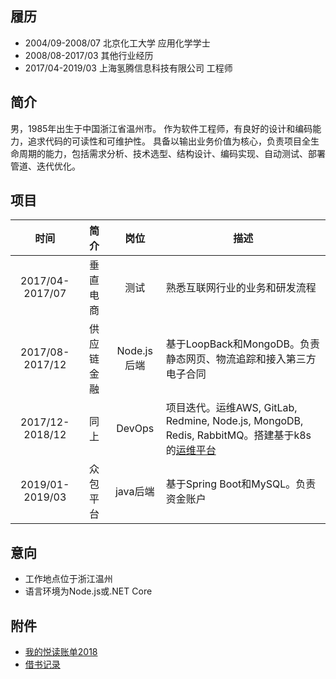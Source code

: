 ---
---

## 履历

- 2004/09-2008/07 北京化工大学 应用化学学士
- 2008/08-2017/03 其他行业经历
- 2017/04-2019/03 上海氢腾信息科技有限公司 工程师

## 简介

男，1985年出生于中国浙江省温州市。
作为软件工程师，有良好的设计和编码能力，追求代码的可读性和可维护性。
具备以输出业务价值为核心，负责项目全生命周期的能力，包括需求分析、技术选型、结构设计、编码实现、自动测试、部署管道、迭代优化。

## 项目

| 时间 | 简介 | 岗位 | 描述 |
|:---:|:---:|:----:| --- |
| 2017/04-2017/07 | 垂直电商 | 测试 | 熟悉互联网行业的业务和研发流程 |
| 2017/08-2017/12 | 供应链金融 | Node.js后端 | 基于LoopBack和MongoDB。负责静态网页、物流追踪和接入第三方电子合同 |
| 2017/12-2018/12 | 同上 | DevOps | 项目迭代。运维AWS, GitLab, Redmine, Node.js, MongoDB, Redis, RabbitMQ。搭建基于k8s的[运维平台](architecture.jpg) |
| 2019/01-2019/03 | 众包平台 | java后端 | 基于Spring Boot和MySQL。负责资金账户 |

## 意向

- 工作地点位于浙江温州
- 语言环境为Node.js或.NET Core

## 附件

- [我的悦读账单2018](http://yuedu.library.sh.cn:8081/2018/person/index.php/pc?ShLibBorrower=15634837)
- [借书记录](library-records.png)
